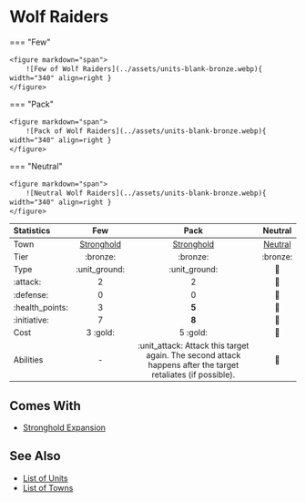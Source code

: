# Wolf Raiders

=== "Few"

    <figure markdown="span">
        ![Few of Wolf Raiders](../assets/units-blank-bronze.webp){ width="340" align=right }
    </figure>

=== "Pack"

    <figure markdown="span">
        ![Pack of Wolf Raiders](../assets/units-blank-bronze.webp){ width="340" align=right }
    </figure>

=== "Neutral"

    <figure markdown="span">
        ![Neutral Wolf Raiders](../assets/units-blank-bronze.webp){ width="340" align=right }
    </figure>


| Statistics | Few | Pack | Neutral |
| :--- | :---: | :---: | :---: |
| Town | [Stronghold](../towns/stronghold.md) | [Stronghold](../towns/stronghold.md) | [Neutral](../towns/neutral.md) |
| Tier | :bronze: | :bronze: | :bronze: |
| Type | :unit_ground: | :unit_ground: | 🚧 |
| :attack: | 2 | 2 | 🚧 |
| :defense: | 0 | 0 | 🚧 |
| :health_points: | 3 | **5** | 🚧 |
| :initiative: | 7 | **8** | 🚧 |
| Cost | 3 :gold: | 5 :gold: | 🚧 |
| Abilities | - | :unit_attack: Attack this target again. The second attack happens after the target retaliates (if possible). | 🚧 |


## Comes With

- [Stronghold Expansion](../content/stronghold_expansion.md)


## See Also

- [List of Units](index.md)
- [List of Towns](../towns/index.md)